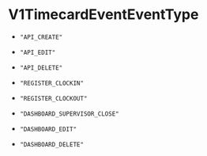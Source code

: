 
# V1TimecardEventEventType


* `"API_CREATE"`

* `"API_EDIT"`

* `"API_DELETE"`

* `"REGISTER_CLOCKIN"`

* `"REGISTER_CLOCKOUT"`

* `"DASHBOARD_SUPERVISOR_CLOSE"`

* `"DASHBOARD_EDIT"`

* `"DASHBOARD_DELETE"`



